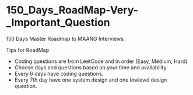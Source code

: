 # 150_Days_RoadMap-Very-_Important_Question

150 Days Master Roadmap to MAANG Interviews.

Tips for RoadMap

* Coding questions are from
LeetCode and in order (Easy,
Medium, Hard)
* Choose days and questions
based on your time and
availability.
* Every 6 days have coding
questions.
* Every 7th day have one
system design and one lowlevel design question.
